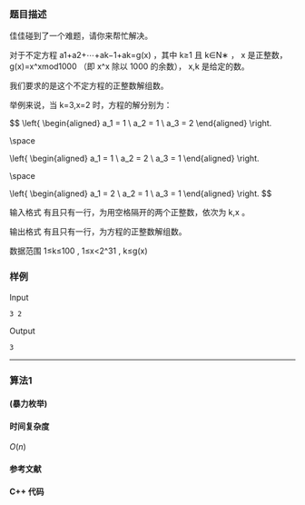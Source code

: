 ### 题目描述

佳佳碰到了一个难题，请你来帮忙解决。

对于不定方程  a1+a2+⋯+ak−1+ak=g(x) ，其中  k≥1  且  k∈N∗ ， x  是正整数， g(x)=x^xmod1000 （即  x^x  除以  1000  的余数）， x,k  是给定的数。

我们要求的是这个不定方程的正整数解组数。

举例来说，当  k=3,x=2  时，方程的解分别为：

$$
\left\{
\begin{aligned}
a_1 = 1 \\
a_2 = 1 \\
a_3 = 2
\end{aligned}
\right.

\space

\left\{
\begin{aligned}
a_1 = 1 \\
a_2 = 2 \\
a_3 = 1
\end{aligned}
\right.

\space

\left\{
\begin{aligned}
a_1 = 2 \\
a_2 = 1 \\
a_3 = 1
\end{aligned}
\right.
$$

输入格式
有且只有一行，为用空格隔开的两个正整数，依次为  k,x 。

输出格式
有且只有一行，为方程的正整数解组数。

数据范围
1≤k≤100 ,
1≤x<2^31 ,
k≤g(x) 


### 样例

Input

```
3 2
```

Output

```
3
```

----------

### 算法1
#### (暴力枚举)


#### 时间复杂度

$O(n)$

#### 参考文献

#### C++ 代码

``` cpp

```
